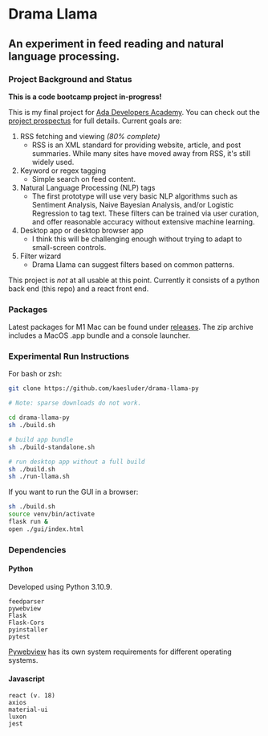 # Drama Llama

## An experiment in feed reading and natural language processing.

### Project Background and Status

**This is a code bootcamp project in-progress!**

This is my final project for [Ada Developers Academy](https://adadevelopersacademy.org/). You can check out the [project prospectus](https://kaesluder.github.io/kae-garden-wiki/Ada_Capstone_Documentation/drama_llama_draft_2022-12-11/) for full details. Current goals are:

1.  RSS fetching and viewing _(80% complete)_
    - RSS is an XML standard for providing website, article, and post summaries.
      While many sites have moved away from RSS, it's still widely used.
2.  Keyword or regex tagging
    - Simple search on feed content.
3.  Natural Language Processing (NLP) tags
    - The first prototype will use very basic NLP algorithms such as Sentiment
      Analysis, Naive Bayesian Analysis, and/or Logistic Regression to tag text.
      These filters can be trained via user curation, and offer reasonable
      accuracy without extensive machine learning.
4.  Desktop app or desktop browser app
    - I think this will be challenging enough without trying to adapt to small-screen controls.
5.  Filter wizard
    - Drama Llama can suggest filters based on common patterns.

This project is _not_ at all usable at this point. Currently it consists of a python back end (this repo) and a react front end.

### Packages

Latest packages for M1 Mac can be found under [releases](https://github.com/kaesluder/drama-llama-py/releases/tag/v0.2.0-alpha). The zip archive includes a MacOS .app bundle and a console launcher.

### Experimental Run Instructions

For bash or zsh:

```sh
git clone https://github.com/kaesluder/drama-llama-py

# Note: sparse downloads do not work.

cd drama-llama-py
sh ./build.sh

# build app bundle
sh ./build-standalone.sh

# run desktop app without a full build
sh ./build.sh
sh ./run-llama.sh
```

If you want to run the GUI in a browser:

```sh
sh ./build.sh
source venv/bin/activate
flask run &
open ./gui/index.html
```

### Dependencies

#### Python

Developed using Python 3.10.9.

```
feedparser
pywebview
Flask
Flask-Cors
pyinstaller
pytest
```

[Pywebview](https://pywebview.flowrl.com/) has its own system requirements for different operating systems.

#### Javascript

```
react (v. 18)
axios
material-ui
luxon
jest
```
